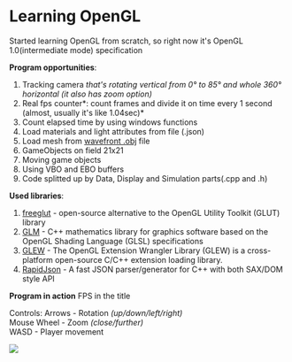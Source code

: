 # Learning OpenGL 
Started learning OpenGL from scratch, so right now it's OpenGL 1.0(intermediate mode) specification

**Program opportunities**:
1. Tracking camera *that's rotating vertical from 0° to 85° and whole 360° horizontal (it also has zoom option)*
2. Real fps counter*: count frames and divide it on time every 1 second (almost, usually it's like 1.04sec)*
3. Count elapsed time by using windows functions
4. Load materials and light attributes from file (.json)
5. Load mesh from [wavefront .obj](https://en.wikipedia.org/wiki/Wavefront_.obj_file) file
6. GameObjects on field 21x21
7. Moving game objects
8. Using VBO and EBO buffers
9. Code splitted up by Data, Display and Simulation parts(.cpp and .h)

**Used libraries**:
1. [freeglut](http://freeglut.sourceforge.net/) - open-source alternative to the OpenGL Utility Toolkit (GLUT) library
2. [GLM](https://glm.g-truc.net/0.9.9/index.html) - C++ mathematics library for graphics software based on the OpenGL Shading Language (GLSL) specifications
3. [GLEW](http://glew.sourceforge.net/) - The OpenGL Extension Wrangler Library (GLEW) is a cross-platform open-source C/C++ extension loading library.
4. [RapidJson](https://github.com/Tencent/rapidjson/) - A fast JSON parser/generator for C++ with both SAX/DOM style API

**Program in action**
FPS in the title

Controls:
Arrows - Rotation *(up/down/left/right)*  
Mouse Wheel - Zoom *(close/further)*  
WASD - Player movement

![](https://github.com/catinapoke/opengl-1-intermediate-mode/blob/master/gifs/opengl1.gif)
